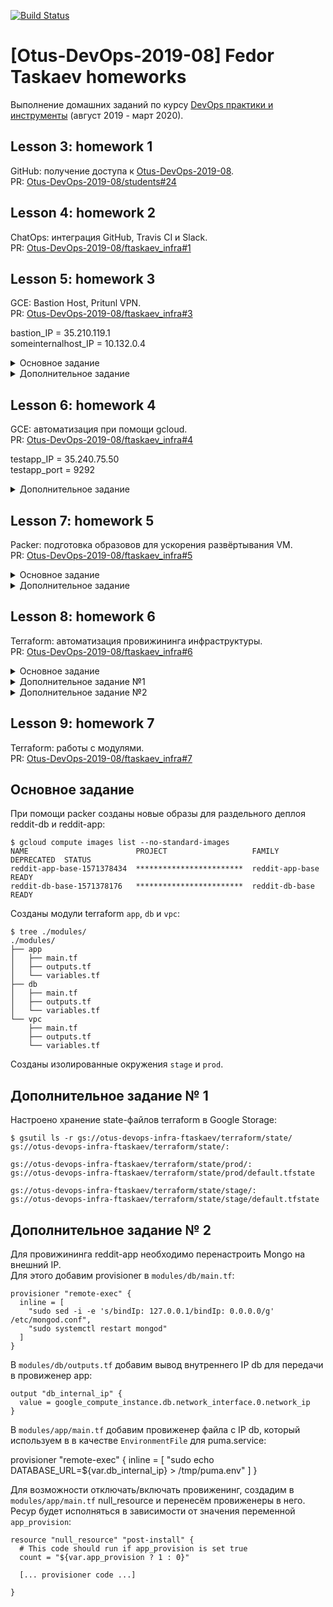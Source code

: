 [![Build Status](https://travis-ci.com/Otus-DevOps-2019-08/ftaskaev_infra.svg?branch=master)](https://travis-ci.com/Otus-DevOps-2019-08/ftaskaev_infra)
# [Otus-DevOps-2019-08] Fedor Taskaev homeworks
Выполнение домашних заданий по курсу [DevOps практики и инструменты](https://otus.ru/lessons/devops-praktiki-i-instrumenty/) (август 2019 - март 2020).

## Lesson 3: homework 1
GitHub: получение доступа к [Otus-DevOps-2019-08](https://github.com/Otus-DevOps-2019-08).  
PR: [Otus-DevOps-2019-08/students#24](https://github.com/Otus-DevOps-2019-08/students/pull/24)

## Lesson 4: homework 2
ChatOps: интеграция GitHub, Travis CI и Slack.  
PR: [Otus-DevOps-2019-08/ftaskaev_infra#1](https://github.com/Otus-DevOps-2019-08/ftaskaev_infra/pull/1)

## Lesson 5: homework 3
GCE: Bastion Host, Pritunl VPN.  
PR: [Otus-DevOps-2019-08/ftaskaev_infra#3](https://github.com/Otus-DevOps-2019-08/ftaskaev_infra/pull/3)

bastion_IP = 35.210.119.1  
someinternalhost_IP = 10.132.0.4

<details>
  <summary>Основное задание</summary>

Для подключения к VM необходимо настроить `~/.ssh/config`:
```
Host bastion
 HostName 35.210.119.1
 User me
 IdentityFile ~/.ssh/gce-otus-infra

Host internal
 HostName internal.europe-west1-d.c.otus-devops-infra-253221.internal
 User me
 ForwardAgent yes
 ProxyCommand ssh me@bastion -W %h:%p
```
</details>

<details>
  <summary>Дополнительное задание</summary>

Сгенерировать валидный сертификат для домена 35-210-119-1.sslip.io:
```console
$ sudo yum install certbot
$ sudo certbot certonly --standalone \
>                       --register-unsafely-without-email \
>                       --preferred-challenges http \
>                       -d 35-210-119-1.sslip.io
```

Проверить установленный сертификат:
```console
$ curl -v https://35-210-119-1.sslip.io 2>&1 | awk 'BEGIN { cert=0 } /^\* SSL connection/ { cert=1 } /^\*/ { if (cert) print }'
* SSL connection using TLSv1.2 / ECDHE-ECDSA-AES128-GCM-SHA256
* ALPN, server accepted to use h2
* Server certificate:
*  subject: CN=35-210-119-1.sslip.io
*  start date: Sep 17 23:57:32 2019 GMT
*  expire date: Dec 16 23:57:32 2019 GMT
*  subjectAltName: host "35-210-119-1.sslip.io" matched cert's "35-210-119-1.sslip.io"
*  issuer: C=US; O=Let's Encrypt; CN=Let's Encrypt Authority X3
*  SSL certificate verify ok.
* Using HTTP2, server supports multi-use
* Connection state changed (HTTP/2 confirmed)
* Copying HTTP/2 data in stream buffer to connection buffer after upgrade: len=0
* Using Stream ID: 1 (easy handle 0x7fdbf300b400)
* Connection state changed (MAX_CONCURRENT_STREAMS updated)!
* Connection #0 to host 35-210-119-1.sslip.io left intact
```
</details>

## Lesson 6: homework 4
GCE: автоматизация при помощи gcloud.  
PR: [Otus-DevOps-2019-08/ftaskaev_infra#4](https://github.com/Otus-DevOps-2019-08/ftaskaev_infra/pull/4)

testapp_IP = 35.240.75.50  
testapp_port = 9292

<details>
  <summary>Дополнительное задание</summary>

Создать VM с Ubuntu 16.04 LTS и установить необходимое ПО с помощью [startup-script](https://gist.github.com/ftaskaev/20d92458978807c2ab7caa358ec29e43):
```console
$ gcloud compute instances create reddit-ap \
    --boot-disk-size=10GB \
    --image-family ubuntu-1604-lts \
    --image-project==ubuntu-os-cloud \
    --machine-type=g1-small \
    --tags puma-server \
    --restart-on-failure \
    --metadata startup-script-url=https://gist.githubusercontent.com/ftaskaev/20d92458978807c2ab7caa358ec29e43/raw/2b10ed67878a8db22cb5ce77333478272ca81d9b/puma-server-install.sh
```

Создать правило фильтрации для тэга puma-server:
```console
$ gcloud compute firewall-rules create default-puma-server \
    --description="Allow traffic to puma-server" \
    --allow=tcp:9292 \
    --target-tags=puma-server
```
</details>

## Lesson 7: homework 5
Packer: подготовка образовов для ускорения развёртывания VM.  
PR: [Otus-DevOps-2019-08/ftaskaev_infra#5](https://github.com/Otus-DevOps-2019-08/ftaskaev_infra/pull/5)

<details>
  <summary>Основное задание</summary>

Собран образ `reddit-base-1569407504` на основе Ubuntu 16.04 LTS с предустановленными Ruby и MongoDB.
```console
$ gcloud compute images list --no-standard-images
NAME                    PROJECT                   FAMILY       DEPRECATED  STATUS
reddit-base-1569407504  ************************  reddit-base              READY
```
</details>

<details>
  <summary>Дополнительное задание</summary>

Создан образ `reddit-full-1569408139` на основе созданного ранее `reddit-base-1569407504` с предустановленными reddit server.  

```console
$ gcloud compute images list --no-standard-images
NAME                    PROJECT                   FAMILY       DEPRECATED  STATUS
reddit-base-1569407504  ************************  reddit-base              READY
reddit-full-1569408139  ************************  reddit-full              READY
```

Добавлен скрипт `create-redditvm.sh` для развёртывания VM из созданного образа.

```console
$ config-scripts/create-redditvm.sh
Created [https://www.googleapis.com/compute/v1/projects/************************/zones/europe-west1-d/instances/reddit-ap].
NAME       ZONE            MACHINE_TYPE  PREEMPTIBLE  INTERNAL_IP  EXTERNAL_IP  STATUS
reddit-ap  europe-west1-d  f1-micro                   10.132.0.46  34.76.12.56  RUNNING
```
```console
$ curl -I 34.76.12.56:9292
HTTP/1.1 200 OK
Content-Type: text/html;charset=utf-8
X-XSS-Protection: 1; mode=block
X-Content-Type-Options: nosniff
X-Frame-Options: SAMEORIGIN
Set-Cookie: rack.session=BAh7CEkiD3Nlc3Npb25faWQGOgZFVEkiRTgzZjI4MTZmOGE4YmZhZTg5YTQy%0AMGU0MWRkNzBiNmQ2MmYwZDdmZDY2MjA0ZDBlOTU5YWM4YjEyYzA4NzI5ZDUG%0AOwBGSSIJY3NyZgY7AEZJIjE1MVAwNWdBRGc2UEUzVi8vcGpQUU0yVUFzQjlU%0AOTZoYWplUk5GVHpPczJJPQY7AEZJIg10cmFja2luZwY7AEZ7B0kiFEhUVFBf%0AVVNFUl9BR0VOVAY7AFRJIi01NmMxYTdkOWI2YjdjZjUyMTdkNTk1YjM4MjVm%0AZDc4MjI5MmIyNGNjBjsARkkiGUhUVFBfQUNDRVBUX0xBTkdVQUdFBjsAVEki%0ALWRhMzlhM2VlNWU2YjRiMGQzMjU1YmZlZjk1NjAxODkwYWZkODA3MDkGOwBG%0A--24740450230e9707b810bbaadb995e84a828a484; path=/; HttpOnly
Content-Length: 1861
```
</details>

## Lesson 8: homework 6
Terraform: автоматизация провижининга инфраструктуры.  
PR: [Otus-DevOps-2019-08/ftaskaev_infra#6](https://github.com/Otus-DevOps-2019-08/ftaskaev_infra/pull/6)

<details>
  <summary>Основное задание</summary>

Добавим input переменные в `variables.tf`:
```
variable zone {
  description = "Zone"
  # Значение по умолчанию
  default = "europe-west1-b"
}
variable private_key_path {
  # Описание переменной
  description = "Path to the private key used for ssh access"
}
```

Используем переменные в `resource "google_compute_instance" "app"`:
```diff
resource "google_compute_instance" "app" {
  name         = "reddit-app"
  machine_type = "g1-small"
- zone         = "europe-west1-b"
+ zone         = var.zone

  connection {
    type  = "ssh"
    host  = self.network_interface[0].access_config[0].nat_ip
    user  = "appuser"
    agent = false
    # путь до приватного ключа
-   private_key = file("~/.ssh/appuser")
+   private_key = file(var.private_key_path)
   }
}
```
</details>

<details>
  <summary>Дополнительное задание №1</summary>

- Добавление SSH-ключей к проекту.

Добавим input переменную для хранения логинов и публичных ключей в `variables.tf`:
```
variable "user_ssh_keys" {
  type = list(object({
    user = string
    key = string
  }))
}
```

Добавим пользователей с одинаковыми ключами в `terraform.tfvars`:
```
user_ssh_keys = [
  {
    user = "appuser"
    key = "~/.ssh/appuser.pub"
  },
  {
    user = "appuser1"
    key = "~/.ssh/appuser.pub"
  }
]
```

Добавим ресурс `google_compute_project_metadata_item` в `main.tf`, который будет добавлять пары `логин:ключ` в matadata проекта:
```
resource "google_compute_project_metadata_item" "ssh-keys" {
  key = "ssh-keys"
  value = join("\n", [for item in var.user_ssh_keys : "${item.user}:${file(item.key)}"])
}
```

Результат выполнения `terraform apply`:
```console
  # google_compute_project_metadata_item.ssh-keys will be created
  + resource "google_compute_project_metadata_item" "ssh-keys" {
      + id      = (known after apply)
      + key     = "ssh-keys"
      + project = (known after apply)
      + value   = "appuser:ssh-rsa AAAAB3NzaC1yc2EAAAADAQABAAABAQDIHBOqX9G6pxyYhq8mUdNQrpat8WO4Q4ekSY1suknDJyzyDm+rbAeUew0DopinkojAiiCY6fAVfiKhNpNqAMXh+qWshfDYF85B5bJheObI7Oxd79thm3i0JiHU4NLZsVqRSspufdfzCrzheWE84IXn76X1vdR6rUZQvdAlyPnDB9XM1vSnKQOWLB3+wmjqeBwCNivtMWXXx2hh9flfw9zI5gWSyGTH2EVGpFOToswBde0QpW8CLde+mjV92GNQZIZjmh5B4Xolf1hXiVEFXchHvCHDxnnFBCO36xTKhzEZeXyvY5bchIJ+mf94ZJs7qCPlYjINKL9tiNZEj2MagWL3 appuser\n\nappuser1:ssh-rsa AAAAB3NzaC1yc2EAAAADAQABAAABAQDIHBOqX9G6pxyYhq8mUdNQrpat8WO4Q4ekSY1suknDJyzyDm+rbAeUew0DopinkojAiiCY6fAVfiKhNpNqAMXh+qWshfDYF85B5bJheObI7Oxd79thm3i0JiHU4NLZsVqRSspufdfzCrzheWE84IXn76X1vdR6rUZQvdAlyPnDB9XM1vSnKQOWLB3+wmjqeBwCNivtMWXXx2hh9flfw9zI5gWSyGTH2EVGpFOToswBde0QpW8CLde+mjV92GNQZIZjmh5B4Xolf1hXiVEFXchHvCHDxnnFBCO36xTKhzEZeXyvY5bchIJ+mf94ZJs7qCPlYjINKL9tiNZEj2MagWL3 appuser\n"
    }

Plan: 1 to add, 0 to change, 0 to destroy.
```

- Создадим еще одного пользователя через web-интерфейс и повторно запустим `terraform apply`.
- При выполнении `terraform apply` пользовательские SSH-ключи, добавленные через web-интерфейс, удаляются.

```console
  # google_compute_project_metadata_item.ssh-keys will be updated in-place
  ~ resource "google_compute_project_metadata_item" "ssh-keys" {
        id      = "ssh-keys"
        key     = "ssh-keys"
        project = "************************"
      ~ value   = <<~EOT
            appuser:ssh-rsa AAAAB3NzaC1yc2EAAAADAQABAAABAQDIHBOqX9G6pxyYhq8mUdNQrpat8WO4Q4ekSY1suknDJyzyDm+rbAeUew0DopinkojAiiCY6fAVfiKhNpNqAMXh+qWshfDYF85B5bJheObI7Oxd79thm3i0JiHU4NLZsVqRSspufdfzCrzheWE84IXn76X1vdR6rUZQvdAlyPnDB9XM1vSnKQOWLB3+wmjqeBwCNivtMWXXx2hh9flfw9zI5gWSyGTH2EVGpFOToswBde0QpW8CLde+mjV92GNQZIZjmh5B4Xolf1hXiVEFXchHvCHDxnnFBCO36xTKhzEZeXyvY5bchIJ+mf94ZJs7qCPlYjINKL9tiNZEj2MagWL3 appuser
            appuser1:ssh-rsa AAAAB3NzaC1yc2EAAAADAQABAAABAQDIHBOqX9G6pxyYhq8mUdNQrpat8WO4Q4ekSY1suknDJyzyDm+rbAeUew0DopinkojAiiCY6fAVfiKhNpNqAMXh+qWshfDYF85B5bJheObI7Oxd79thm3i0JiHU4NLZsVqRSspufdfzCrzheWE84IXn76X1vdR6rUZQvdAlyPnDB9XM1vSnKQOWLB3+wmjqeBwCNivtMWXXx2hh9flfw9zI5gWSyGTH2EVGpFOToswBde0QpW8CLde+mjV92GNQZIZjmh5B4Xolf1hXiVEFXchHvCHDxnnFBCO36xTKhzEZeXyvY5bchIJ+mf94ZJs7qCPlYjINKL9tiNZEj2MagWL3 appuser
          - appuser_web:ssh-rsa AAAAB3NzaC1yc2EAAAADAQABAAABAQDIHBOqX9G6pxyYhq8mUdNQrpat8WO4Q4ekSY1suknDJyzyDm+rbAeUew0DopinkojAiiCY6fAVfiKhNpNqAMXh+qWshfDYF85B5bJheObI7Oxd79thm3i0JiHU4NLZsVqRSspufdfzCrzheWE84IXn76X1vdR6rUZQvdAlyPnDB9XM1vSnKQOWLB3+wmjqeBwCNivtMWXXx2hh9flfw9zI5gWSyGTH2EVGpFOToswBde0QpW8CLde+mjV92GNQZIZjmh5B4Xolf1hXiVEFXchHvCHDxnnFBCO36xTKhzEZeXyvY5bchIJ+mf94ZJs7qCPlYjINKL9tiNZEj2MagWL3 appuser_web
        EOT
    }

Plan: 0 to add, 1 to change, 0 to destroy.
```
</details>

<details>
  <summary>Дополнительное задание №2</summary>

Добавим переменную `node_count` для указания количества создаваемых VM:

```diff
 resource "google_compute_instance" "app" {
-  name         = "reddit-app"
+  count        = var.node_count
+  name         = "reddit-app-${count.index}"
   machine_type = "g1-small"
   zone         = var.zone
```

В `outputs.tf` добавим вывод публичных IP создаваемых VM и балансировщика: 

```console
$ terraform output
app_external_ip = [
  "35.240.124.75",
  "34.77.129.176",
]
lb_external_ip = 34.77.144.175
```

Проверим результат при помощи утилиты `gcloud`:

```console
$ gcloud compute forwarding-rules list
NAME                           REGION        IP_ADDRESS     IP_PROTOCOL  TARGET
reddit-app-lb-forwarding-rule  europe-west1  34.77.144.175  TCP          europe-west1/targetPools/reddit-app-lb-target-pool
```

```console
$ gcloud compute instances list
NAME          ZONE            MACHINE_TYPE  PREEMPTIBLE  INTERNAL_IP    EXTERNAL_IP    STATUS
reddit-app-0  europe-west1-b  g1-small                   10.132.0.63    35.240.124.75  RUNNING
reddit-app-1  europe-west1-b  g1-small                   10.132.15.192  34.77.129.176  RUNNING
```

```console
$ gcloud compute target-pools describe reddit-app-lb-target-pool --format json | jq '.instances'
[
  "https://www.googleapis.com/compute/v1/projects/************************/zones/europe-west1-b/instances/reddit-app-0",
  "https://www.googleapis.com/compute/v1/projects/************************/zones/europe-west1-b/instances/reddit-app-1"
]
```
</details>

## Lesson 9: homework 7
Terraform: работы с модулями.  
PR: [Otus-DevOps-2019-08/ftaskaev_infra#7](https://github.com/Otus-DevOps-2019-08/ftaskaev_infra/pull/7)

## Основное задание
При помощи packer созданы новые образы для раздельного деплоя reddit-db и reddit-app:

```console
$ gcloud compute images list --no-standard-images
NAME                        PROJECT                   FAMILY           DEPRECATED  STATUS
reddit-app-base-1571378434  ************************  reddit-app-base              READY
reddit-db-base-1571378176   ************************  reddit-db-base               READY
```

Созданы модули terraform `app`, `db` и `vpc`:

```console
$ tree ./modules/
./modules/
├── app
│   ├── main.tf
│   ├── outputs.tf
│   └── variables.tf
├── db
│   ├── main.tf
│   ├── outputs.tf
│   └── variables.tf
└── vpc
    ├── main.tf
    ├── outputs.tf
    └── variables.tf
```

Созданы изолированные окружения `stage` и `prod`.

## Дополнительное задание № 1
Настроено хранение state-файлов terraform в Google Storage:

```console
$ gsutil ls -r gs://otus-devops-infra-ftaskaev/terraform/state/
gs://otus-devops-infra-ftaskaev/terraform/state/:

gs://otus-devops-infra-ftaskaev/terraform/state/prod/:
gs://otus-devops-infra-ftaskaev/terraform/state/prod/default.tfstate

gs://otus-devops-infra-ftaskaev/terraform/state/stage/:
gs://otus-devops-infra-ftaskaev/terraform/state/stage/default.tfstate
```

## Дополнительное задание № 2
Для провижининга reddit-app необходимо перенастроить Mongo на внешний IP.  
Для этого добавим provisioner в `modules/db/main.tf`:

```console
provisioner "remote-exec" {
  inline = [
    "sudo sed -i -e 's/bindIp: 127.0.0.1/bindIp: 0.0.0.0/g' /etc/mongod.conf",
    "sudo systemctl restart mongod"
  ]
}
```

В `modules/db/outputs.tf` добавим вывод внутреннего IP db для передачи в провиженер app:

```console
output "db_internal_ip" {
  value = google_compute_instance.db.network_interface.0.network_ip
}
```

В `modules/app/main.tf` добавим провиженер файла с IP db, который используем в в качестве `EnvironmentFile` для puma.service:

provisioner "remote-exec" {
  inline = [
    "sudo echo DATABASE_URL=${var.db_internal_ip} > /tmp/puma.env"
  ]
}

Для возможности отключать/включать провиженинг, создадим в `modules/app/main.tf` null_resource и перенесём провиженеры в него. Ресур будет исполняться в зависимости от значения переменной `app_provision`:

```console
resource "null_resource" "post-install" {
  # This code should run if app_provision is set true
  count = "${var.app_provision ? 1 : 0}"

  [... provisioner code ...]

}
```

